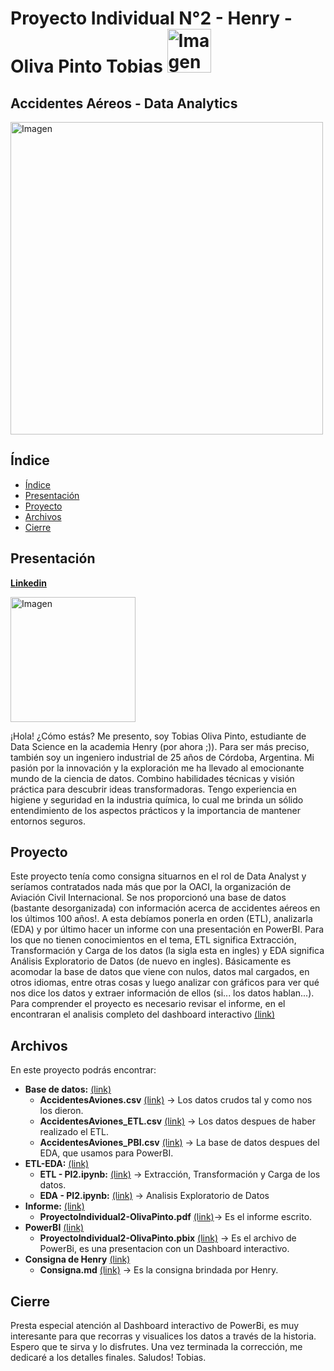 
# Proyecto Individual N°2 - Henry - Oliva Pinto Tobias  <img src="https://assets.soyhenry.com/LOGO-REDES-01_og.jpg" alt="Imagen" width="70">

## Accidentes Aéreos - Data Analytics

<img src="https://logosave.com/images/large/2/OACI-logo.gif" alt="Imagen" width="500">

## Índice 
- [Índice](#indice)
- [Presentación](#presentacion)
- [Proyecto](#proyecto)
- [Archivos](#archivos)
- [Cierre](#cierre)

## Presentación
**[Linkedin](https://www.linkedin.com/in/olivapintotobias/)**

 <img src="https://media.licdn.com/dms/image/D4D03AQHOo19d5aSn0A/profile-displayphoto-shrink_800_800/0/1687974921520?e=1694044800&v=beta&t=iOkiAK7xkoaArzy-e_BEmHQhquDcNcIfqy97K3qYwfA" alt="Imagen" width="200" style="margin-right: 20px;">

¡Hola! ¿Cómo estás? Me presento, soy Tobias Oliva Pinto, estudiante de Data Science en la academia Henry (por ahora ;)). Para ser más preciso, también soy un ingeniero industrial de 25 años de Córdoba, Argentina. Mi pasión por la innovación y la exploración me ha llevado al emocionante mundo de la ciencia de datos. Combino habilidades técnicas y visión práctica para descubrir ideas transformadoras. Tengo experiencia en higiene y seguridad en la industria química, lo cual me brinda un sólido entendimiento de los aspectos prácticos y la importancia de mantener entornos seguros.

## Proyecto
Este proyecto tenía como consigna situarnos en el rol de Data Analyst y seríamos contratados nada más que por la OACI, la organización de Aviación Civil Internacional. Se nos proporcionó una base de datos (bastante desorganizada) con información acerca de accidentes aéreos en los últimos 100 años!. A esta debíamos ponerla en orden (ETL), analizarla (EDA) y por último hacer un informe con una presentación en PowerBI. 
Para los que no tienen conocimientos en el tema, ETL significa Extracción, Transformación y Carga de los datos (la sigla esta en ingles) y EDA significa Análisis Exploratorio de Datos  (de nuevo en ingles). Básicamente es acomodar la base de datos que viene con nulos, datos mal cargados, en otros idiomas, entre otras cosas y luego analizar con gráficos para ver qué nos dice los datos y extraer información de ellos (si... los datos hablan...).
Para comprender el proyecto es necesario revisar el informe, en el encontraran el analisis completo del dashboard interactivo [(link)](https://github.com/tobiasolivapinto/ProyectoIndividual2-OlivaPinto/blob/main/Informe/ProyectoIndividual2-OlivaPinto.pdf)

## Archivos
En este proyecto podrás encontrar:
- **Base de datos:** [(link)](https://github.com/tobiasolivapinto/ProyectoIndividual2-OlivaPinto/tree/main/Base%20de%20datos) 
	- **AccidentesAviones.csv** [(link)](https://github.com/tobiasolivapinto/ProyectoIndividual2-OlivaPinto/blob/main/Base%20de%20datos/AccidentesAviones.csv)  →  Los datos crudos tal y como nos los dieron.
	- **AccidentesAviones_ETL.csv** [(link)](https://github.com/tobiasolivapinto/ProyectoIndividual2-OlivaPinto/blob/main/Base%20de%20datos/AccidentesAviones_ETL.csv)  →  Los datos despues de haber realizado el ETL.
	- **AccidentesAviones_PBI.csv** [(link)](https://github.com/tobiasolivapinto/ProyectoIndividual2-OlivaPinto/blob/main/Base%20de%20datos/AccidentesAviones_PBI.csv)  →  La base de datos despues del EDA, que usamos para PowerBI.
- **ETL-EDA:** [(link)](https://github.com/tobiasolivapinto/ProyectoIndividual2-OlivaPinto/tree/main/ETL-EDA) 
	- **ETL - PI2.ipynb:** [(link)](https://github.com/tobiasolivapinto/ProyectoIndividual2-OlivaPinto/blob/main/ETL-EDA/ETL%20-%20PI2.ipynb)  →  Extracción, Transformación y Carga de los datos. 
	- **EDA - PI2.ipynb:** [(link)](https://github.com/tobiasolivapinto/ProyectoIndividual2-OlivaPinto/blob/main/ETL-EDA/EDA%20-%20PI2.ipynb)  →  Analisis Exploratorio de Datos
- **Informe:** [(link)](https://github.com/tobiasolivapinto/ProyectoIndividual2-OlivaPinto/tree/main/Informe)  
	- **ProyectoIndividual2-OlivaPinto.pdf**  [(link)](https://github.com/tobiasolivapinto/ProyectoIndividual2-OlivaPinto/tree/main/Informe)→  Es el informe escrito.
- **PowerBI** [(link)](https://github.com/tobiasolivapinto/ProyectoIndividual2-OlivaPinto/tree/main/PowerBI)
	- **ProyectoIndividual2-OlivaPinto.pbix** [(link)](https://github.com/tobiasolivapinto/ProyectoIndividual2-OlivaPinto/blob/main/PowerBI/ProyectoIndividual2-OlivaPinto.pbix)  →  Es el archivo de PowerBi, es una presentacion con un Dashboard interactivo.
 - **Consigna de Henry** [(link)](https://github.com/tobiasolivapinto/ProyectoIndividual2-OlivaPinto/tree/main/Consigna%20Henry)
	- **Consigna.md** [(link)](https://github.com/tobiasolivapinto/ProyectoIndividual2-OlivaPinto/blob/main/Consigna%20Henry/Consigna.md)  →  Es la consigna brindada por Henry.

## Cierre
Presta especial atención al Dashboard interactivo de PowerBi, es muy interesante para que recorras y visualices los datos a través de la historia.
Espero que te sirva y lo disfrutes. Una vez terminada la corrección, me dedicaré a los detalles finales. 
Saludos! Tobias. 

